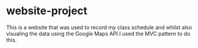 # website-project
This is a website that was used to record my class schedule and whilst also visualing the data using the Google Maps API.I used the MVC pattern to do this. 
